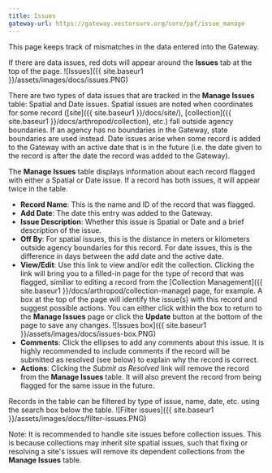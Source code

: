 ```yaml
---
title: Issues
gateway-url: https://gateway.vectorsurv.org/core/ppf/issue_manage
---
```


This page keeps track of mismatches in the data entered into the Gateway.

If there are data issues, red dots will appear around the **Issues** tab at the top of the page. ![Issues]({{ site.baseur1 }}/assets/images/docs/issues.PNG)

There are two types of data issues that are tracked in the **Manage Issues** table: Spatial and Date issues. Spatial issues are noted when coordinates for some record ([site]({{ site.baseur1 }}/docs/site/), [collection]({{ site.baseur1 }}/docs/arthropod/collection), etc.) fall outside agency boundaries. If an agency has no boundaries in the Gateway, state boundaries are used instead. Date issues arise when some record is added to the Gateway with an active date that is in the future (i.e. the date given to the record is after the date the record was added to the Gateway).

The **Manage Issues** table displays information about each record flagged with either a Spatial or Date issue. If a record has both issues, it will appear twice in the table.

- **Record Name**: This is the name and ID of the record that was flagged.
- **Add Date**: The date this entry was added to the Gateway.
- **Issue Description**: Whether this issue is Spatial or Date and a brief description of the issue.
- **Off By**: For spatial issues, this is the distance in meters or kilometers outside agency boundaries for this record. For date issues, this is the difference in days between the add date and the active date.
- **View/Edit**: Use this link to view and/or edit the collection. Clicking the link will bring you to a filled-in page for the type of record that was flagged, similiar to editing a record from the [Collection Management]({{ site.baseur1 }}/docs/arthropod/collection-manage) page, for example. A box at the top of the page will identify the issue(s) with this record and suggest possible actions. You can either click within the box to return to the **Manage Issues** page or click the **Update** button at the bottom of the page to save any changes.
  ![Issues box]({{ site.baseur1 }}/assets/images/docs/issues-box.PNG)
- **Comments**: Click the ellipses to add any comments about this issue. It is highly recommended to include comments if the record will be submitted as resolved (see below) to explain why the record is correct.
- **Actions**: Clicking the _Submit as Resolved_ link will remove the record from the **Manage Issues** table. It will also prevent the record from being flagged for the same issue in the future.

Records in the table can be filtered by type of issue, name, date, etc. using the search box below the table.
![Filter issues]({{ site.baseur1 }}/assets/images/docs/filter-issues.PNG)

Note: It is recommended to handle site issues before collection issues. This is because collections may inherit site spatial issues, such that fixing or resolving a site's issues will remove its dependent collections from the **Manage Issues** table.
